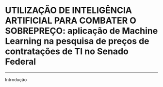 # UTILIZAÇÃO DE INTELIGÊNCIA ARTIFICIAL PARA COMBATER O SOBREPREÇO: aplicação de Machine Learning na pesquisa de preços de contratações de TI no Senado Federal
<hr>

Introdução


